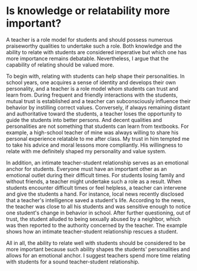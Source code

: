 # Is knowledge or relatability more important?

A teacher is a role model for students and should possess numerous praiseworthy qualities to undertake such a role. Both knowledge and the ability to relate with students are considered imperative but which one has more importance remains debatable. Nevertheless, I argue that the capability of relating should be valued more.

To begin with, relating with students can help shape their personalities. In school years, one acquires a sense of identity and develops their own personality, and a teacher is a role model whom students can trust and learn from. During frequent and friendly interactions with the students, mutual trust is established and a teacher can subconsciously influence their behavior by instilling correct values. Conversely, if always remaining distant and authoritative toward the students, a teacher loses the opportunity to guide the students into better persons. And decent qualities and personalities are not something that students can learn from textbooks. For example, a high-school teacher of mine was always willing to share his personal experience relatable to me after class. My trust in him tempted me to take his advice and moral lessons more compliantly. His willingness to relate with me definitely shaped my personality and value system.

In addition, an intimate teacher-student relationship serves as an emotional anchor for students. Everyone must have an important other as an emotional outlet during their difficult times. For students losing family and without friends, a teacher might undertake such a role as a result. When students encounter difficult times or feel helpless, a teacher can intervene and give the students a hand. For instance, local news recently disclosed that a teacher's intelligence saved a student's life. According to the news, the teacher was close to all his students and was sensitive enough to notice one student's change in behavior in school. After further questioning, out of trust, the student alluded to being sexually abused by a neighbor, which was then reported to the authority concerned by the teacher. The example shows how an intimate teacher-student relationship rescues a student.

All in all, the ability to relate well with students should be considered to be more important because such ability shapes the students' personalities and allows for an emotional anchor. I suggest teachers spend more time relating with students for a sound teacher-student relationship.
